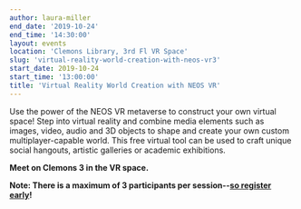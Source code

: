 ```yaml
--- 
author: laura-miller
end_date: '2019-10-24'
end_time: '14:30:00'
layout: events
location: 'Clemons Library, 3rd Fl VR Space'
slug: 'virtual-reality-world-creation-with-neos-vr3'
start_date: 2019-10-24
start_time: '13:00:00'
title: 'Virtual Reality World Creation with NEOS VR'
---
```



Use the power of the NEOS VR metaverse to construct your own virtual space! Step into virtual reality and combine media elements such as images, video, audio and 3D objects to shape and create your own custom multiplayer-capable world. This free virtual tool can be used to craft unique social hangouts, artistic galleries or academic exhibitions.

**Meet on Clemons 3 in the VR space.**  

**Note: There is a maximum of 3 participants per session--[so register early](https://cal.lib.virginia.edu/event/5643352)!**
